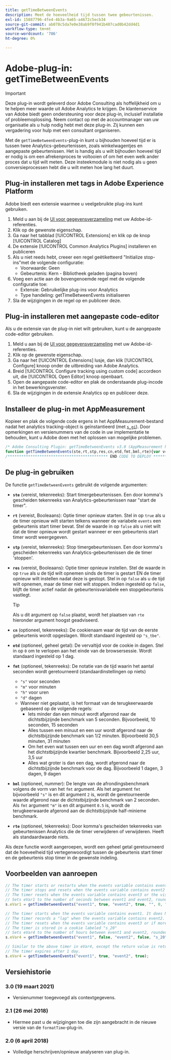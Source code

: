 ```yaml
---
title: getTimeBetweenEvents
description: Meet de hoeveelheid tijd tussen twee gebeurtenissen.
exl-id: 15887796-4fe4-4b3a-9a65-a4672c5ecb34
source-git-commit: ab078c5da7e0e38ab9f0f941b407cad0b42dd4d1
workflow-type: tm+mt
source-wordcount: '786'
ht-degree: 0%

---
```


# Adobe-plug-in: getTimeBetweenEvents

>[!IMPORTANT]
>
>Deze plug-in wordt geleverd door Adobe Consulting als hoffelijkheid om u te helpen meer waarde uit Adobe Analytics te krijgen. De klantenservice van Adobe biedt geen ondersteuning voor deze plug-in, inclusief installatie of probleemoplossing. Neem contact op met de accountmanager van uw organisatie als u hulp nodig hebt met deze plug-in. Zij kunnen een vergadering voor hulp met een consultant organiseren.

Met de `getTimeBetweenEvents`-plug-in kunt u bijhouden hoeveel tijd er is tussen twee Analytics-gebeurtenissen, zoals winkelwagentjes en aangepaste gebeurtenissen. Het is handig als u wilt bijhouden hoeveel tijd er nodig is om een afrekenproces te voltooien of om het even welk ander proces dat u tijd wilt meten. Deze insteekmodule is niet nodig als u geen conversieprocessen hebt die u wilt meten hoe lang het duurt.

## Plug-in installeren met tags in Adobe Experience Platform

Adobe biedt een extensie waarmee u veelgebruikte plug-ins kunt gebruiken.

1. Meld u aan bij de [UI voor gegevensverzameling](https://experience.adobe.com/data-collection) met uw Adobe-id-referenties.
1. Klik op de gewenste eigenschap.
1. Ga naar het tabblad [!UICONTROL Extensions] en klik op de knop [!UICONTROL Catalog]
1. De extensie [!UICONTROL Common Analytics Plugins] installeren en publiceren
1. Als u niet reeds hebt, creeer een regel geëtiketteerd &quot;Initialize stop-ins&quot;met de volgende configuratie:
   * Voorwaarde: Geen
   * Gebeurtenis: Kern - Bibliotheek geladen (pagina boven)
1. Voeg een actie aan de bovengenoemde regel met de volgende configuratie toe:
   * Extensie: Gebruikelijke plug-ins voor Analytics
   * Type handeling: getTimeBetweenEvents initialiseren
1. Sla de wijzigingen in de regel op en publiceer deze.

## Plug-in installeren met aangepaste code-editor

Als u de extensie van de plug-in niet wilt gebruiken, kunt u de aangepaste code-editor gebruiken.

1. Meld u aan bij de [UI voor gegevensverzameling](https://experience.adobe.com/data-collection) met uw Adobe-id-referenties.
1. Klik op de gewenste eigenschap.
1. Ga naar het [!UICONTROL Extensions] lusje, dan klik [!UICONTROL Configure] knoop onder de uitbreiding van Adobe Analytics.
1. Breid [!UICONTROL Configure tracking using custom code] accordeon uit, die [!UICONTROL Open Editor] knoop openbaart.
1. Open de aangepaste code-editor en plak de onderstaande plug-incode in het bewerkingsvenster.
1. Sla de wijzigingen in de extensie Analytics op en publiceer deze.

## Installeer de plug-in met AppMeasurement

Kopieer en plak de volgende code ergens in het AppMeasurement-bestand nadat het analytics tracking-object is geïnstantieerd (met [`s_gi`](../functions/s-gi.md)). Door opmerkingen en versienummers van de code in uw implementatie te behouden, kunt u Adobe doen met het oplossen van mogelijke problemen.

```js
/* Adobe Consulting Plugin: getTimeBetweenEvents v3.0 (AppMeasurement highly recommended) */
function getTimeBetweenEvents(ste,rt,stp,res,cn,etd,fmt,bml,rte){var v=ste,B=rt,x=stp,C=res,k=cn,m=etd,E=fmt,F=bml,p=rte;if("-v"===v)return{plugin:"getTimeBetweenEvents",version:"3.0"};var q=function(){if("undefined"!==typeof window.s_c_il)for(var c=0,b;c<window.s_c_il.length;c++)if(b=window.s_c_il[c],b._c&&"s_c"===b._c)return b}();if("undefined"!==typeof q&&(q.contextData.getTimeBetweenEvents="3.0",window.cookieWrite=window.cookieWrite||function(c,b,d){if("string"===typeof c){var n=window.location.hostname,f=window.location.hostname.split(".").length-1;if(n&&!/^[0-9.]+$/.test(n)){f=2<f?f:2;var l=n.lastIndexOf(".");if(0<=l){for(;0<=l&&1<f;)l=n.lastIndexOf(".",l-1),f--;l=0<l?n.substring(l):n}}g=l;b="undefined"!==typeof b?""+b:"";if(d||""===b)if(""===b&&(d=-60),"number"===typeof d){var e=new Date;e.setTime(e.getTime()+6E4*d)}else e=d;return c&&(document.cookie=encodeURIComponent(c)+"="+encodeURIComponent(b)+"; path=/;"+(d?" expires="+e.toUTCString()+";":"")+(g?" domain="+g+";":""),"undefined"!==typeof window.cookieRead)?window.cookieRead(c)===b:!1}},window.cookieRead=window.cookieRead||function(c){if("string"===typeof c)c=encodeURIComponent(c);else return"";var b=" "+document.cookie,d=b.indexOf(" "+c+"="),e=0>d?d:b.indexOf(";",d);return(c=0>d?"":decodeURIComponent(b.substring(d+2+c.length,0>e?b.length:e)))?c:""},window.formatTime=window.formatTime||function(c,b,d){function e(b,d,c,e){if("string"!==typeof d)return!1;if("string"===typeof b)b=b.split(c||",");else if("object"!==typeof b)return!1;c=0;for(a=b.length;c<a;c++)if(1==e&&d===b[c]||d.toLowerCase()===b[c].toLowerCase())return!0;return!1}if(!("undefined"===typeof c||isNaN(c)||0>Number(c))){var f="";"string"===typeof b&&"d"===b||("string"!==typeof b||!e("h,m,s",b))&&86400<=c?(b=86400,f="days",d=isNaN(d)?1:b/(d*b)):"string"===typeof b&&"h"===b||("string"!==typeof b||!e("m,s",b))&&3600<=c?(b=3600,f="hours",d=isNaN(d)?4:b/(d*b)):"string"===typeof b&&"m"===b||("string"!==typeof b||!e("s",b))&&60<=c?(b=60,f="minutes",d=isNaN(d)?2:b/(d*b)):(b=1,f="seconds",d=isNaN(d)?.2:b/d);f=Math.round(c*d/b)/d+" "+f;0===f.indexOf("1 ")&&(f=f.substring(0,f.length-1));return f}},window.inList=window.inList||function(c,b,d,e){if("string"!==typeof b)return!1;if("string"===typeof c)c=c.split(d||",");else if("object"!==typeof c)return!1;d=0;for(a=c.length;d<a;d++)if(1==e&&b===c[d]||b.toLowerCase()===c[d].toLowerCase())return!0;return!1},"string"===typeof v&&"undefined"!==typeof B&&"string"===typeof x&&"undefined"!==typeof C)){k=k?k:"s_tbe";m=isNaN(m)?1:Number(m);var r=!1,t=!1,y=v.split(","),z=x.split(",");p=p?p.split(","):[];for(var u=window.cookieRead(k),w,D=new Date,A=D.getTime(),h=new Date,e=0;e<p.length;++e)if(window.inList(q.events,p[e])){h.setDate(h.getDate()-1);window.cookieWrite(k,"",h);return}h.setTime(h.getTime()+864E5*m);for(e=0;e<y.length&&!r&&(r=window.inList(q.events,y[e]),!0!==r);++e);for(e=0;e<z.length&&!t&&(t=window.inList(q.events,z[e]),!0!==t);++e);1===y.length&&1===z.length&&v===x&&r&&t?(u&&(w=(A-u)/1E3),window.cookieWrite(k,A,m?h:0)):(!r||1!=B&&u||window.cookieWrite(k,A,m?h:0),t&&u&&(w=(D.getTime()-u)/1E3,!0===C&&(h.setDate(h.getDate()-1),window.cookieWrite(k,"",h))));return w?window.formatTime(w,E,F):""}};
/******************************************** END CODE TO DEPLOY ********************************************/
```

## De plug-in gebruiken

De functie `getTimeBetweenEvents` gebruikt de volgende argumenten:

* **`ste`** (vereist, tekenreeks): Start timergebeurtenissen. Een door komma&#39;s gescheiden tekenreeks van Analytics-gebeurtenissen naar &quot;start de timer&quot;.
* **`rt`** (vereist, Booleaans): Optie timer opnieuw starten. Stel in op `true` als u de timer opnieuw wilt starten telkens wanneer de variabele `events` een gebeurtenis start timer bevat. Stel de waarde in op `false` als u niet wilt dat de timer opnieuw wordt gestart wanneer er een gebeurtenis start timer wordt weergegeven.
* **`stp`** (vereist, tekenreeks): Stop timergebeurtenissen. Een door komma&#39;s gescheiden tekenreeks van Analytics-gebeurtenissen die de timer &#39;stoppen&#39;.
* **`res`** (vereist, Booleaans): Optie timer opnieuw instellen. Stel de waarde in op `true` als u de tijd wilt opnemen sinds de timer is gestart EN de timer opnieuw wilt instellen nadat deze is gestopt. Stel in op `false` als u de tijd wilt opnemen, maar de timer niet wilt stoppen. Indien ingesteld op `false`, blijft de timer actief nadat de gebeurtenisvariabele een stopgebeurtenis vastlegt.

   >[!TIP]
   >
   >Als u dit argument op `false` plaatst, wordt het plaatsen van `rte` hieronder argument hoogst geadviseerd.
* **`cn`** (optioneel, tekenreeks): De cookienaam waar de tijd van de eerste gebeurtenis wordt opgeslagen. Wordt standaard ingesteld op `"s_tbe"`.
* **`etd`** (optioneel, geheel getal): De vervaltijd voor de cookie in dagen. Stel in op `0` om te verlopen aan het einde van de browsersessie. Wordt standaard ingesteld op 1 dag.
* **`fmt`** (optioneel, tekenreeks): De notatie van de tijd waarin het aantal seconden wordt geretourneerd (standaardinstellingen op niets)
   * `"s"` voor seconden
   * `"m"` voor minuten
   * `"h"` voor uren
   * `"d"` dagen
   * Wanneer niet geplaatst, is het formaat van de terugkeerwaarde gebaseerd op de volgende regels:
      * Iets minder dan een minuut wordt afgerond naar de dichtstbijzijnde benchmark van 5 seconden. Bijvoorbeeld, 10 seconden, 15 seconden
      * Alles tussen een minuut en een uur wordt afgerond naar de dichtstbijzijnde benchmark van 1/2 minuten. Bijvoorbeeld 30,5 minuten, 31 minuten
      * Om het even wat tussen een uur en een dag wordt afgerond aan het dichtstbijzijnde kwartier benchmark. Bijvoorbeeld 2,25 uur, 3,5 uur
      * Alles wat groter is dan een dag, wordt afgerond naar de dichtstbijzijnde benchmark voor de dag. Bijvoorbeeld 1 dagen, 3 dagen, 9 dagen
* **`bml`** (optioneel, nummer): De lengte van de afrondingsbenchmark volgens de vorm van het  `fmt` argument. Als het argument `fmt` bijvoorbeeld `"s"` is en dit argument `2` is, wordt de geretourneerde waarde afgerond naar de dichtstbijzijnde benchmark van 2 seconden. Als `fmt` argument `"m"` is en dit argument `0.5` is, wordt de terugkeerwaarde afgerond aan de dichtstbijzijnde half-minieme benchmark.
* **`rte`** (optioneel, tekenreeks): Door komma&#39;s gescheiden tekenreeks van gebeurtenissen Analytics die de timer verwijderen of verwijderen. Heeft als standaardwaarde niets.

Als deze functie wordt aangeroepen, wordt een geheel getal geretourneerd dat de hoeveelheid tijd vertegenwoordigt tussen de gebeurtenis start timer en de gebeurtenis stop timer in de gewenste indeling.

## Voorbeelden van aanroepen

```js
// The timer starts or restarts when the events variable contains event1
// The timer stops and resets when the events variable contains event2
// The timer resets when the events variable contains event3 or the visitor closes their browser
// Sets eVar1 to the number of seconds between event1 and event2, rounded to the nearest 2-second benchmark
s.eVar1 = getTimeBetweenEvents("event1", true, "event2", true, "", 0, "s", 2, "event3");

// The timer starts when the events variable contains event1. It does NOT restart with subsequent hits that also contain event1
// The timer records a "lap" when the events variable contains event2. It does not stop the timer.
// The timer resets when the events variable contains event3 or if more than 20 days pass since the timer started
// The timer is stored in a cookie labeled "s_20"
// Sets eVar4 to the number of hours between event1 and event2, rounded to the nearest 90-minute benchmark
s.eVar4 = getTimeBetweenEvents("event1", false, "event2", false, "s_20", 20, "h", 1.5, "event3");

// Similar to the above timer in eVar4, except the return value is returned in seconds/minutes/hours/days depending on the timer length.
// The timer expires after 1 day.
s.eVar4 = getTimeBetweenEvents("event1", true, "event2", true);
```

## Versiehistorie

### 3.0 (19 maart 2021)

* Versienummer toegevoegd als contextgegevens.

### 2.1 (26 mei 2018)

* Hiermee past u de wijzigingen toe die zijn aangebracht in de nieuwe versie van de `formatTime`-plug-in.

### 2.0 (6 april 2018)

* Volledige herschrijven/opnieuw analyseren van plug-in.

